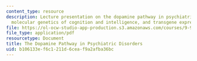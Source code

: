 ```yaml
---
content_type: resource
description: Lecture presentation on the dopamine pathway in psychiatric disorders,
  molecular genetics of cognition and intelligence, and transgene expression.
file: https://ol-ocw-studio-app-production.s3.amazonaws.com/courses/9-914-special-topics-genetics-neurobiology-and-pathophysiology-of-psychiatric-disorders-fall-2008/b106133ef6c1211d6ceaf9a2afba36bc_MIT9_914f08_lec05.pdf
file_type: application/pdf
resourcetype: Document
title: The Dopamine Pathway in Psychiatric Disorders
uid: b106133e-f6c1-211d-6cea-f9a2afba36bc
---
```

